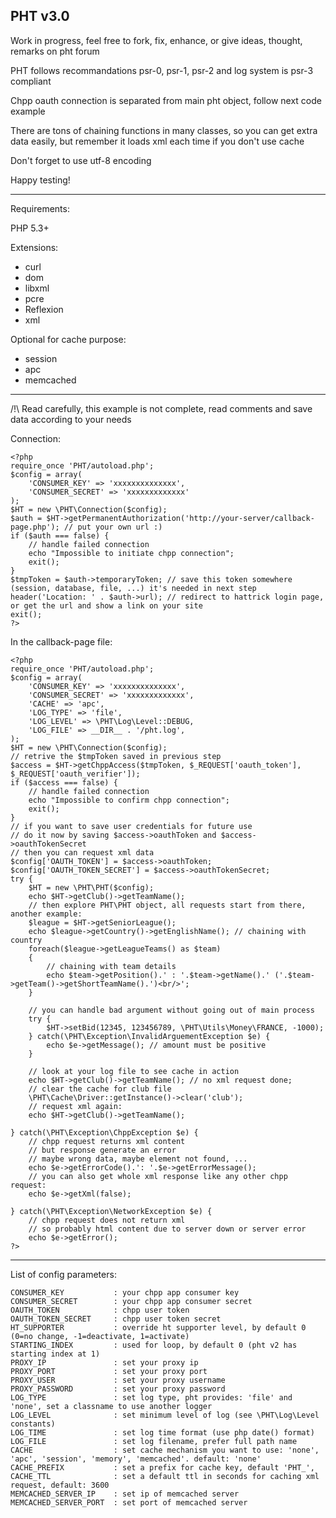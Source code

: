 ## PHT v3.0

Work in progress, feel free to fork, fix, enhance, or give ideas, thought, remarks on pht forum

PHT follows recommandations psr-0, psr-1, psr-2 and log system is psr-3 compliant

Chpp oauth connection is separated from main pht object, follow next code example

There are tons of chaining functions in many classes, so you can get extra data easily, but remember it loads xml each time if you don't use cache

Don't forget to use utf-8 encoding

Happy testing!

---

Requirements:

PHP 5.3+

Extensions:
 - curl
 - dom
 - libxml
 - pcre
 - Reflexion
 - xml

Optional for cache purpose:
 - session
 - apc
 - memcached

---

/!\ Read carefully, this example is not complete, read comments and save data according to your needs

Connection:

```
<?php
require_once 'PHT/autoload.php';
$config = array(
    'CONSUMER_KEY' => 'xxxxxxxxxxxxxx',
    'CONSUMER_SECRET' => 'xxxxxxxxxxxxx'
);
$HT = new \PHT\Connection($config);
$auth = $HT->getPermanentAuthorization('http://your-server/callback-page.php'); // put your own url :)
if ($auth === false) {
    // handle failed connection
    echo "Impossible to initiate chpp connection";
    exit();
}
$tmpToken = $auth->temporaryToken; // save this token somewhere (session, database, file, ...) it's needed in next step
header('Location: ' . $auth->url); // redirect to hattrick login page, or get the url and show a link on your site
exit();
?>
```
In the callback-page file:
```
<?php
require_once 'PHT/autoload.php';
$config = array(
    'CONSUMER_KEY' => 'xxxxxxxxxxxxxx',
    'CONSUMER_SECRET' => 'xxxxxxxxxxxxx',
    'CACHE' => 'apc',
    'LOG_TYPE' => 'file',
    'LOG_LEVEL' => \PHT\Log\Level::DEBUG,
    'LOG_FILE' => __DIR__ . '/pht.log',
);
$HT = new \PHT\Connection($config);
// retrive the $tmpToken saved in previous step
$access = $HT->getChppAccess($tmpToken, $_REQUEST['oauth_token'], $_REQUEST['oauth_verifier']);
if ($access === false) {
    // handle failed connection
    echo "Impossible to confirm chpp connection";
    exit();
}
// if you want to save user credentials for future use
// do it now by saving $access->oauthToken and $access->oauthTokenSecret
// then you can request xml data
$config['OAUTH_TOKEN'] = $access->oauthToken;
$config['OAUTH_TOKEN_SECRET'] = $access->oauthTokenSecret;
try {
    $HT = new \PHT\PHT($config);
    echo $HT->getClub()->getTeamName();
    // then explore PHT\PHT object, all requests start from there, another example:
    $league = $HT->getSeniorLeague();
    echo $league->getCountry()->getEnglishName(); // chaining with country
    foreach($league->getLeagueTeams() as $team)
    {
        // chaining with team details
        echo $team->getPosition().' : '.$team->getName().' ('.$team->getTeam()->getShortTeamName().')<br/>';
    }
    
    // you can handle bad argument without going out of main process
    try {
        $HT->setBid(12345, 123456789, \PHT\Utils\Money\FRANCE, -1000);
    } catch(\PHT\Exception\InvalidArguementException $e) {
        echo $e->getMessage(); // amount must be positive
    }

    // look at your log file to see cache in action
    echo $HT->getClub()->getTeamName(); // no xml request done;
    // clear the cache for club file
    \PHT\Cache\Driver::getInstance()->clear('club');
    // request xml again:
    echo $HT->getClub()->getTeamName();

} catch(\PHT\Exception\ChppException $e) {
    // chpp request returns xml content
    // but response generate an error
    // maybe wrong data, maybe element not found, ...
    echo $e->getErrorCode().': '.$e->getErrorMessage();
    // you can also get whole xml response like any other chpp request:
    echo $e->getXml(false);

} catch(\PHT\Exception\NetworkException $e) {
    // chpp request does not return xml
    // so probably html content due to server down or server error
    echo $e->getError();
?>
```
---

List of config parameters:
```
CONSUMER_KEY           : your chpp app consumer key
CONSUMER_SECRET        : your chpp app consumer secret
OAUTH_TOKEN            : chpp user token
OAUTH_TOKEN_SECRET     : chpp user token secret
HT_SUPPORTER           : override ht supporter level, by default 0 (0=no change, -1=deactivate, 1=activate)
STARTING_INDEX         : used for loop, by default 0 (pht v2 has starting index at 1)
PROXY_IP               : set your proxy ip
PROXY_PORT             : set your proxy port
PROXY_USER             : set your proxy username
PROXY_PASSWORD         : set your proxy password
LOG_TYPE               : set log type, pht provides: 'file' and 'none', set a classname to use another logger
LOG_LEVEL              : set minimum level of log (see \PHT\Log\Level constants)
LOG_TIME               : set log time format (use php date() format)
LOG_FILE               : set log filename, prefer full path name
CACHE                  : set cache mechanism you want to use: 'none', 'apc', 'session', 'memory', 'memcached'. default: 'none'
CACHE_PREFIX           : set a prefix for cache key, default 'PHT_',
CACHE_TTL              : set a default ttl in seconds for caching xml request, default: 3600
MEMCACHED_SERVER_IP    : set ip of memcached server
MEMCACHED_SERVER_PORT  : set port of memcached server
```